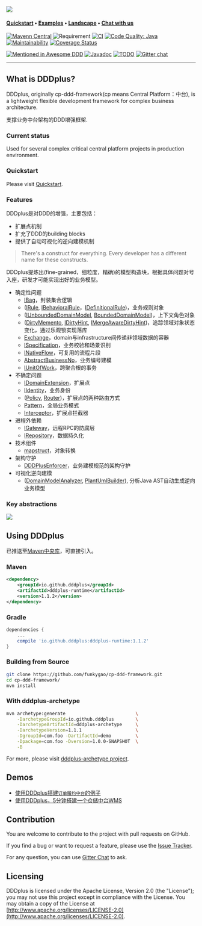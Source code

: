 <img src="doc/assets/img/logo-small.png">

#### **[Quickstart](#quickstart)** • **[Examples](#the-demo)** • **[Landscape](#landscape-of-central-platform)** • **[Chat with us](https://gitter.im/cp-ddd-framework/community)**

[![Mavenn Central](https://img.shields.io/maven-central/v/io.github.dddplus/dddplus.svg?label=Maven%20Central)](https://search.maven.org/search?q=g:io.github.dddplus)
![Requirement](https://img.shields.io/badge/JDK-8+-blue.svg)
[![CI](https://github.com/funkygao/cp-ddd-framework/workflows/CI/badge.svg?branch=master)](https://github.com/funkygao/cp-ddd-framework/actions?query=branch%3Amaster+workflow%3ACI)
[![Code Quality: Java](https://img.shields.io/lgtm/grade/java/g/funkygao/cp-ddd-framework.svg?logo=lgtm&logoWidth=18)](https://lgtm.com/projects/g/funkygao/cp-ddd-framework/context:java)
[![Maintainability](https://api.codeclimate.com/v1/badges/84b05607593179e62374/maintainability)](https://codeclimate.com/github/funkygao/cp-ddd-framework/maintainability)
[![Coverage Status](https://img.shields.io/codecov/c/github/funkygao/cp-ddd-framework.svg)](https://codecov.io/gh/funkygao/cp-ddd-framework)

[![Mentioned in Awesome DDD](https://awesome.re/mentioned-badge.svg)](https://github.com/heynickc/awesome-ddd#jvm)
[![Javadoc](https://img.shields.io/badge/javadoc-Reference-blue.svg)](https://funkygao.github.io/cp-ddd-framework/doc/apidocs/)
[![TODO](https://badgen.net/https/api.tickgit.com/badgen/github.com/funkygao/cp-ddd-framework?label=todos)](https://www.tickgit.com/browse?repo=github.com/funkygao/cp-ddd-framework)
[![Gitter chat](https://img.shields.io/badge/gitter-join%20chat%20%E2%86%92-brightgreen.svg)](https://gitter.im/cp-ddd-framework/community)

----

## What is DDDplus?

DDDplus, originally cp-ddd-framework(cp means Central Platform：中台), is a lightweight flexible development framework for complex business architecture.

支撑业务中台架构的DDD增强框架.

### Current status

Used for several complex critical central platform projects in production environment.

### Quickstart

Please visit [Quickstart](https://github.com/funkygao/cp-ddd-framework/wiki).

### Features

DDDplus是对DDD的增强，主要包括：
- 扩展点机制
- 扩充了DDD的building blocks
- 提供了自动可视化的逆向建模机制

>There's a construct for everything.
>Every developer has a different name for these constructs.

DDDplus提炼出(fine-grained，细粒度，精确)的模型构造块，根据具体问题对号入座，研发才可能实现出好的业务模型。

- 确定性问题
   - [IBag](/dddplus-spec/src/main/java/io/github/dddplus/model/IBag.java)，封装集合逻辑
   - ([IRule](/dddplus-spec/src/main/java/io/github/dddplus/model/IRule.java), [IBehavioralRule](/dddplus-spec/src/main/java/io/github/dddplus/model/IBehavioralRule.java)，[IDefinitionalRule](/dddplus-spec/src/main/java/io/github/dddplus/model/IDefinitionalRule.java))，业务规则对象
   - ([IUnboundedDomainModel](/dddplus-spec/src/main/java/io/github/dddplus/model/IUnboundedDomainModel.java), [BoundedDomainModel](/dddplus-spec/src/main/java/io/github/dddplus/model/BoundedDomainModel.java))，上下文角色对象
   - ([DirtyMemento](/dddplus-runtime/src/main/java/io/github/dddplus/buddy/DirtyMemento.java), [IDirtyHint](/dddplus-runtime/src/main/java/io/github/dddplus/buddy/IDirtyHint.java), [IMergeAwareDirtyHint](/dddplus-runtime/src/main/java/io/github/dddplus/buddy/IMergeAwareDirtyHint.java))，追踪领域对象状态变化，通过乐观锁实现落库
   - [Exchange](/dddplus-runtime/src/main/java/io/github/dddplus/buddy/Exchange.java)，domain与infrastructure间传递非领域数据的容器
   - [ISpecification](/dddplus-runtime/src/main/java/io/github/dddplus/buddy/specification/ISpecification.java)，业务校验和场景识别
   - [INativeFlow](/dddplus-spec/src/main/java/io/github/dddplus/model/INativeFlow.java)，可复用的流程片段
   - [AbstractBusinessNo](/dddplus-runtime/src/main/java/io/github/dddplus/buddy/vo/AbstractBusinessNo.java)，业务编号建模
   - [IUnitOfWork](/dddplus-spec/src/main/java/io/github/dddplus/model/IUnitOfWork.java)，跨聚合根的事务
- 不确定问题
   - [IDomainExtension](/dddplus-spec/src/main/java/io/github/dddplus/ext/IDomainExtension.java)，扩展点
   - [IIdentity](/dddplus-spec/src/main/java/io/github/dddplus/model/IIdentity.java)，业务身份
   - ([Policy](/dddplus-spec/src/main/java/io/github/dddplus/ext/IPolicy.java), [Router](/dddplus-runtime/src/main/java/io/github/dddplus/runtime/BaseRouter.java))，扩展点的两种路由方式
   - [Pattern](/dddplus-runtime/src/main/java/io/github/dddplus/annotation/Pattern.java)，全局业务模式
   - [Interceptor](/dddplus-runtime/src/main/java/io/github/dddplus/annotation/Interceptor.java)，扩展点拦截器
- 进程外依赖
   - [IGateway](/dddplus-spec/src/main/java/io/github/dddplus/model/IGateway.java)，远程RPC的防腐层
   - [IRepository](/dddplus-spec/src/main/java/io/github/dddplus/model/IRepository.java)，数据持久化
- 技术组件
   - [mapstruct](https://mapstruct.org/)，对象转换
- 架构守护
   - [DDDPlusEnforcer](/dddplus-enforce/src/main/java/io/github/dddplus/DDDPlusEnforcer.java)，业务建模规范的架构守护
- 可视化逆向建模
   - ([DomainModelAnalyzer](/dddplus-spec/src/main/java/io/github/dddplus/dsl/package-info.java), [PlantUmlBuilder](/dddplus-visualization/src/main/java/io/github/dddplus/ast/view/PlantUmlBuilder.java)), 分析Java AST自动生成逆向业务模型


### Key abstractions

![](http://www.plantuml.com/plantuml/svg/VLJ1JXj13BtxAonwIKGJH7khLX4geH8z8CGFL6RNoOxOp4GURrC4-VTwo6IpoG8vnNvlxFSydhsAIgBjge7uvFoQX5POawysubJPuuAQo3qirbI5ZVFBejWuhV_iujaCLLg6XXUA6b3SibQid72fBdY0DPLFj6HSD-tIUIoANrQCxTWBeFsSLvO5bOotjnLxTVhym34qVrbEyNbOaVCt_vHzjDAdyBqreCU61_dGkFBvBKlU1wMa2-z9rBCCqweiVf1-jyP1oXR0iendTL0KRW9LISePKiIxIyZUfzCKGASKYzV9PE1hW0_c0XqNVs0PAXvbsHVPrSLExnYWf_OXjCQnr6DKeLBn9qNEoSDVg_Xb4UI6ohhhCXgV4fn4_H1-sNVOudd52sgR8-vyFa-ac6ILHcdtHz_7TbOC6yp1c2lIiXvro1Y6hDqGyu0-XFCsGDuMAttEUytNQS9MEXkSJlkJo_nKfLkr_ZWAoviho5WNmtNmIiwp71bEcvEkt_dV9ADqjr_HL8xx_CbabbyJG1QUzm2opM6u5XV4R1-znpXuZTqzNLgNrzaXFaQ_VOf-_nIzEqMt05Vig_GX-Wy0)

## Using DDDplus

已推送至[Maven中央库](https://search.maven.org/search?q=g:io.github.dddplus)，可直接引入。

### Maven

```xml
<dependency>
    <groupId>io.github.dddplus</groupId>
    <artifactId>dddplus-runtime</artifactId>
    <version>1.1.2</version>
</dependency>
```

### Gradle

```groovy
dependencies {
    ...
    compile 'io.github.dddplus:dddplus-runtime:1.1.2'
}
```

### Building from Source

``` bash
git clone https://github.com/funkygao/cp-ddd-framework.git
cd cp-ddd-framework/
mvn install
```

### With dddplus-archetype

``` bash
mvn archetype:generate                          \
    -DarchetypeGroupId=io.github.dddplus        \
    -DarchetypeArtifactId=dddplus-archetype     \
    -DarchetypeVersion=1.1.1                    \
    -DgroupId=com.foo -DartifactId=demo         \
    -Dpackage=com.foo -Dversion=1.0.0-SNAPSHOT  \
    -B
```

For more, please visit [dddplus-archetype project](https://github.com/dddplus/dddplus-archetype).

## Demos

- [使用DDDplus搭建`订单履约中台`的例子](https://github.com/dddplus/dddplus-demo)
- [使用DDDplus，5分钟搭建一个仓储中台WMS](https://github.com/dddplus/dddplus-archetype-demo)

## Contribution

You are welcome to contribute to the project with pull requests on GitHub.

If you find a bug or want to request a feature, please use the [Issue Tracker](https://github.com/funkygao/cp-ddd-framework/issues).

For any question, you can use [Gitter Chat](https://gitter.im/cp-ddd-framework/community) to ask.

## Licensing

DDDplus is licensed under the Apache License, Version 2.0 (the "License"); you may not use this project except in compliance with the License. You may obtain a copy of the License at [http://www.apache.org/licenses/LICENSE-2.0](http://www.apache.org/licenses/LICENSE-2.0).

